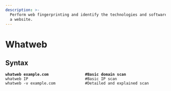 ```yaml
---
description: >-
  Perform web fingerprinting and identify the technologies and software used by
  a website.
---
```


# Whatweb

## Syntax

<pre class="language-bash"><code class="lang-bash"><strong>whatweb example.com                #Basic domain scan
</strong>whatweb IP                         #Basic IP scan
whatweb -v example.com             #Detailed and explained scan
</code></pre>
